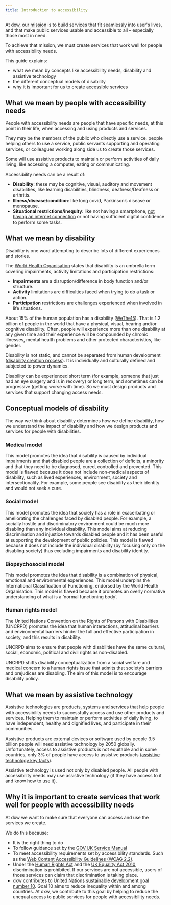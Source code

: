 ```yaml
---
title: Introduction to accessibility
---
```

At dxw, our [mission](https://playbook.dxw.com/about-us/our-mission-values-and-principles/#our-mission) is to build services
that fit seamlessly into user's lives, and that make public services
usable and accessible to all – especially those most in need.

To achieve that mission, we must create services that work well for people with accessibility needs.

This guide explains:
* what we mean by concepts like accessibility needs, disability and assistive technology
* the different conceptual models of disability
* why it is important for us to create accessible services

## What we mean by people with accessibility needs
People with accessibility needs are people that have specific needs, at this point in their life, when accessing and 
using products and services.

They may be the members of the public who directly use a service, people helping others to use a service, public servants
supporting and operating services, or colleagues working along side us to create those services.

Some will use assistive products to maintain or perform activities of daily living, like accessing a computer, eating or 
communicating.

Accessibility needs can be a result of:

* **Disability**: these may be cognitive, visual, auditory and movement disabilities, like learning disabilities, blindness,
  deafness/Deafness or arthritis.
* **Illness/disease/condition**: like long covid, Parkinson’s disease or menopause.
* **Situational restrictions/inequity**: like not having a smartphone,
  [not having an internet connection](https://www.ons.gov.uk/peoplepopulationandcommunity/householdcharacteristics/homeinternetandsocialmediausage/articles/exploringtheuksdigitaldivide/2019-03-04)
  or not having sufficient digital confidence to perform some tasks.  

## What we mean by disability
Disability is one word attempting to describe lots of different experiences and stories.

The [World Health Organisation](https://cdn.who.int/media/docs/default-source/classification/icf/icfbeginnersguide.pdf)
states that disability is an umbrella term covering impairments, activity limitations
and participation restrictions:
* **Impairments** are a disruption/difference in body function and/or structure. 
* **Activity** limitations are difficulties faced when trying to do a task or action.
* **Participation** restrictions are challenges experienced when involved in life situations.

About 15% of the human population has a disability
([WeThe15](https://www.wethe15.org/?gclid=CjwKCAjw3ueiBhBmEiwA4BhspLqd1n_QXa2rqEQp-PnT04IVYx2A13O8VvrRddNMBoQmK-Wf5ES7SBoCWVkQAvD_BwE)).
That is 1.2 billion of people in the world that have a physical, visual, hearing and/or cognitive disability.
Often, people will experience more than one disability at any given time and their experience will be compounded by 
chronic illnesses, mental health problems and other protected characteristics, like gender. 

Disability is not static, and cannot be separated from human development
([disability creation process](https://sjdr.se/articles/10.16993/sjdr.62#3-fundamentals-of-the-dcp)). It is
individually and culturally defined and subjected to power dynamics.

Disability can be experienced short term (for example, someone that just had an eye surgery and is in recovery) or
long term, and sometimes can be progressive (getting worse with time). So we must design products and services that 
support changing access needs.

## Conceptual models of disability
The way we think about disability determines how we define disability, how we understand the impact of disability and how
we design products and services for people with disabilities.

### Medical model
This model promotes the idea that disability is caused by individual impairments and that disabled people are a collection of
deficits, a minority and that they need to be diagnosed, cured, controlled and prevented. This model is flawed because it does
not include non-medical aspects of disability, such as lived experiences, environment, society and intersectionality. For example,
some people see disability as their identity and would not seek a cure.

### Social model
This model promotes the idea that society has a role in exacerbating or ameliorating the challenges faced by disabled people. For
example, a socially hostile and discriminatory environment could be much more disabling than any individual disability. This model
aims at reducing discrimination and injustice towards disabled people and it has been useful at supporting the development of
public policies. This model is flawed because it does not include the individual disability (by focusing only on the disabling
society) thus excluding impairments and disability identity.

### Biopsychosocial model
This model promotes the idea that disability is a combination of physical, emotional and environmental experiences. This model
underpins the International Classification of Functioning, endorsed by the World Health Organisation. This model is flawed
because it promotes an overly normative understanding of what is a ‘normal functioning body’.

### Human rights model
The United Nations Convention on the Rights of Persons with Disabilities (UNCRPD) promotes the idea that human interactions,
attitudinal barriers and environmental barriers hinder the full and effective participation in society, and this results in
disability.

UNCRPD aims to ensure that people with disabilities have the same cultural, social, economic, political and civil
rights as non-disabled.

UNCRPD shifts disability conceptualization from a social welfare and medical concern to a human rights
issue that admits that society’s barriers and prejudices are disabling. The aim of this model is to encourage disability policy.

## What we mean by assistive technology
Assistive technologies are products, systems and services that help people with accessibility needs to successfully access and
use other products and services. Helping them to maintain or perform activities of daily living, to have independent, healthy and
dignified lives, and participate in their communities.

Assistive products are external devices or software used by people 3.5 billion people will need assistive technology by 2050 globally.
Unfortunately, access to assistive products is not equitable and in some countries, only 3% of people have access to assistive products
([assistive technology key facts](https://www.who.int/news-room/fact-sheets/detail/assistive-technology)).

Assistive technology is used not only by disabled people. All people with accessibility needs may use assistive technology
(if they have access to it and know how to use it).

## Why it is important to create services that work well for people with accessibility needs
At dxw we want to make sure that everyone can access and use the services we create.

We do this because:
* It is the right thing to do
* To follow guidance set by the
  [GOV.UK Service Manual](https://www.gov.uk/service-manual/helping-people-to-use-your-service/making-your-service-accessible-an-introduction)
* To meet accessibility requirements set by accessibility standards. Such as the
  [Web Content Accessibility Guidelines (WCAG 2.2)](https://www.gov.uk/service-manual/helping-people-to-use-your-service/understanding-wcag).
* Under the [Human Rights Act](https://www.equalityhumanrights.com/human-rights/human-rights-act/article-14-protection-discrimination)
  and the [UK Equality Act 2010](https://www.gov.uk/guidance/equality-act-2010-guidance#overview), discrimination is prohibited.
  If our services are not accessible, users of those services can claim that discrimination is taking place.
* dxw contributes to [United Nations sustainable development goal number 10](https://sdgs.un.org/goals/goal10#targets_and_indicators).
  Goal 10 aims to reduce inequality within and among countries. At dxw, we contribute to this goal
  by helping to reduce the unequal access to public services for people with accessibility needs.
